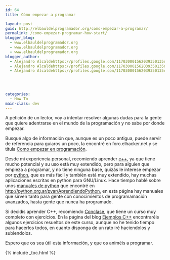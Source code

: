 ```yaml
---
id: 64
title: Cómo empezar a programar

layout: post
guid: http://elbauldelprogramador.org/como-empezar-a-programar/
permalink: /como-empezar-programar-how-start/
blogger_blog:
  - www.elbauldelprogramador.org
  - www.elbauldelprogramador.org
  - www.elbauldelprogramador.org
blogger_author:
  - Alejandro Alcaldehttps://profiles.google.com/117030001562039350135noreply@blogger.com
  - Alejandro Alcaldehttps://profiles.google.com/117030001562039350135noreply@blogger.com
  - Alejandro Alcaldehttps://profiles.google.com/117030001562039350135noreply@blogger.com

  
  
  
categories:
  - How To
main-class: dev
---
```

A petición de un lector, voy a intentar resolver algunas dudas para la gente que quiere adentrarse en el mundo de la programación y no sabe por donde empezar.

Busqué algo de información que, aunque es un poco antigua, puede servir de referencia para guiaros un poco, la encontré en foro.elhacker.net y se titula <a target="_blank" href="http://foro.elhacker.net/programacion_general/como_empezar_en_programacion-t32008.0.html">Como empezar en programación</a>.

  
<!--ad-->

Desde mi experiencia personal, recomiendo aprender <a target="_blank" href="http://es.wikipedia.org/wiki/C%2B%2B">c++</a>, ya que tiene mucho potencial y su uso está muy extendido, pero para alguien que empieza a programar, y no tiene ninguna base, quizás le interese empezar por <a target="_blank" href="http://es.wikipedia.org/wiki/Python">python</a>, que es más fácil y también está muy extendido, hay muchas aplicaciones escritas en python para GNU/Linux. Hace tiempo hablé sobre unos [manuales de python][1] que encontré en <a target="_blank" href="http://python.org.ar/pyar/AprendiendoPython">http://python.org.ar/pyar/AprendiendoPython</a>, en esta página hay manuales que sirven tanto para gente con conocimientos de programamación avanzados, hasta gente que nunca ha programado.

Si decidís aprender C++, recomiendo <a target="_blank" href="http://c.conclase.net/curso/index.php">Conclase</a>, que tiene un curso muy completo con ejercícios. En la página del blog [Ejemplos C++][2] encontraréis algunos ejercicios resueltos de este curso, aunque no he tenido tiempo para hacerlos todos, en cuanto disponga de un rato iré haciendolos y subiendolos.

Espero que os sea útil esta información, y que os animéis a programar.



 [1]: https://elbauldelprogramador.com/manual-de-python/
 [2]: http://bashyc.blogspot.com/p/curso-c.html

{% include _toc.html %}
